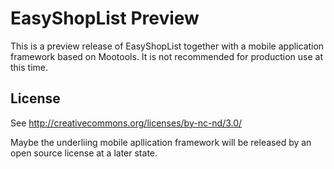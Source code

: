 EasyShopList Preview
===

This is a preview release of EasyShopList together with a mobile application framework based on Mootools.
It is not recommended for production use at this time.

License
---

See http://creativecommons.org/licenses/by-nc-nd/3.0/

Maybe the underliing mobile apllication framework will be released by an open source license at a later state.
